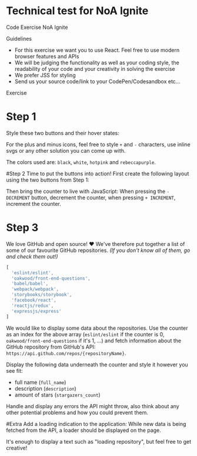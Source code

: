 # Technical test for NoA Ignite

Code Exercise NoA Ignite

Guidelines
- For this exercise we want you to use React. Feel free to use modern browser features and APIs
- We will be judging the functionality as well as your coding style, the readability of your code and your creativity in solving the exercise
- We prefer JSS for styling
- Send us your source code/link to your CodePen/Codesandbox etc...

Exercise

# Step 1
Style these two buttons and their hover states:


For the plus and minus icons, feel free to style `+` and `-` characters, use inline svgs or any other solution you can come up with.

The colors used are: `black`, `white`, `hotpink` and `rebeccapurple`.

#Step 2
Time to put the buttons into action! First create the following layout using the two buttons from Step 1:

Then bring the counter to live with JavaScript: When pressing the `- DECREMENT` button, decrement the counter, when pressing `+ INCREMENT`, increment the counter.

# Step 3
We love GitHub and open source! ❤️  We've therefore put together a list of some of our favourite GitHub repositories. *(If you don't know all of them, go and check them out!)*

```js
[
  'eslint/eslint',
  'oakwood/front-end-questions',
  'babel/babel',
  'webpack/webpack',
  'storybooks/storybook',
  'facebook/react',
  'reactjs/redux',
  'expressjs/express'
]
```

We would like to display some data about the repositories. Use the counter as an index for the above array (`eslint/eslint` if the counter is 0, `oakwood/front-end-questions` if it's 1, ...) and fetch information about the GitHub repository from GitHub's API: `https://api.github.com/repos/{repositoryName}`.

Display the following data underneath the counter and style it however you see fit:

- full name (`full_name`)
- description (`description`)
- amount of stars (`stargazers_count`)

Handle and display any errors the API might throw, also think about any other potential problems and how you could prevent them.

#Extra
Add a loading indication to the application: While new data is being fetched from the API, a loader should be displayed on the page.

It's enough to display a text such as "loading repository", but feel free to get creative!

